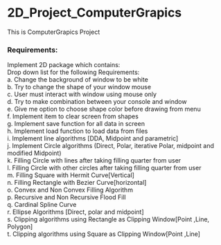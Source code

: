 # 2D_Project_ComputerGrapics
This is ComputerGrapics Project 
### Requirements:
Implement 2D package which contains:<br>
      Drop down list for the following Requirements: <br>
      a. Change the background of window to be white <br>
      b. Try to change the shape of your window mouse <br>
      c. User must interact with window using mouse only <br>
      d. Try to make combination between your console and window <br>
      e. Give me option to choose shape color before drawing from menu <br>
      f. Implement item to clear screen from shapes<br>
      g. Implement save function for all data in screen <br>
      h. Implement load function to load data from files <br>
      i. Implement line algorithms [DDA, Midpoint and parametric] <br>
      j. Implement Circle algorithms (Direct, Polar, iterative Polar, midpoint and modified Midpoint) <br>
      k. Filling Circle with lines after taking filling quarter from user <br>
      l. Filling Circle with other circles after taking filling quarter from user <br>
      m. Filling Square with Hermit Curve[Vertical] <br>
      n. Filling Rectangle with Bezier Curve[horizontal] <br>
      o. Convex and Non Convex Filling Algorithm <br>
      p. Recursive and Non Recursive Flood Fill <br>
      q. Cardinal Spline Curve <br>
      r. Ellipse Algorithms [Direct, polar and midpoint] <br>
      s. Clipping algorithms using Rectangle as Clipping Window[Point ,Line, Polygon]  <br>
      t. Clipping algorithms using Square as Clipping Window[Point ,Line] <br>
